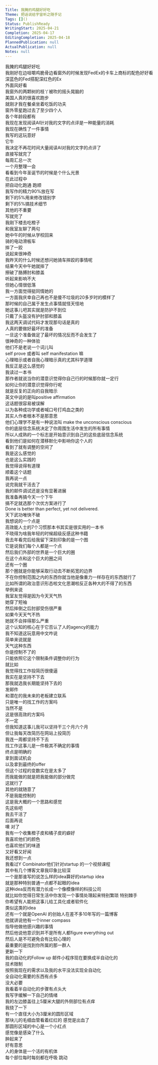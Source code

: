 ```yaml
---    
Title: 我腌的鸡腿好好吃    
Theme: 把话说给宇宙听之随手记    
Tags: []()    
Status: PublishReady    
WritingStart: 2025-04-21    
Completion: 2025-04-17    
EditingCompletion: 2025-04-18    
PlannedPublication: null    
ActualPublication: null    
Notes: null    
---        
```

我腌的鸡腿好好吃        
我刚好在边咀嚼鸡脆骨边看窗外的时候发现FedEx的卡车上商标的配色好好看      
深蓝色的Fed搭配深红色的Ex        
外面风好看      
我窗外的两颗树的枝丫被吹的摇头晃脑的        
美国人真的很喜欢跑步      
就刚才我在餐桌坐着吃饭的功夫      
窗外零星跑过去了至少四个人      
各个年龄段都有        
我现在发现阅读AI针对我的文字的点评是一种能量的消耗      
我现在确性了一件事情      
我写的这玩意好      
它牛      
我决定不再花时间大量阅读AI对我的文字的点评了      
直接写就完了        
每周汇总一次      
一个月整理一会      
看看到今年圣诞节的时候是个什么光景      
在此过程中      
把自动化跑通 跑顺      
我写作的精力90%放在写      
剩下的5%用来修改错别字      
剩下的5%搞技术细节      
其他的不重要      
写就完了        
我刚下楼去吃橙子      
和我室友聊了两句      
她中午的时候从学校回来      
骑的电动滑板车      
摔了一跤      
说起来很神奇      
我昨天的什么时候还想问她骑车摔跤的事情呢      
结果今天中午她就摔了        
擦破了胳膊肘和膝盖      
听起来影响不大      
但她心情很低落      
我一方面觉得挺同情她的      
一方面我庆幸自己再也不是傻不垃圾的20多岁时的模样了      
那时候的自己属于发生点事情就怪天怪地      
她这事儿吧其实就是防护不到位      
只戴了头盔没有护肘部和膝盖        
我这两天调试代码才发现那句话是真的      
人真的要做好最坏的准备      
一旦这个准备做足了最坏的情况反而不会发生了      
很神奇的一种体验        
他们不是老说一个词儿叫      
self prove 或者叫 self manifestation 嘛      
心理暗示或者自我心理暗示真的尤其科学道理      
我反正是这么感觉的         
我读过一本书      
那作者就说当你的潜意识觉得你自己行的时候那你就一定行      
如何让你的潜意识觉得你行呢      
就是反复的正向的自我暗示      
英文中说的是叫positive affirmation      
这话题很容易被误解      
以为各种成功学或者喊口号打鸡血之类的      
其实人作者根本不是那意思        
他们心理学不是有一种说法叫 make the unconscious conscious      
你的底层信念系统决定了你周围生活中发生的所有事情      
所以人成熟的一个标志是开始意识到自己的这些底层信念系统      
看到他们是如何在潜移默化中影响你这个人的      
看到了就有调整的空间了      
我是这么感觉的      
也是这么实践的      
我觉得说得有道理        
顺着这个话题      
我再说一点      
说完我就干活去了      
我的邮件调试还是没有显著进展      
我准备再搞今天一个下午      
搞不定就选那个次优方案进行了      
Done is better than perfect, yet not delivered.      
天下武功唯快不破        
我想说的一个点是      
高效能人士的7个习惯那本书其实是很实用的一本书      
不晓得为啥我年轻的时候超级反感这种书籍      
我去年看完后给我留下深刻印象的是一个图      
它是说我们每个人都是一个点      
然后我们外部的世界是一个巨大的圈      
在这个点和这个巨大的圈之间      
还有一个圈      
那个圈就是你能够采取行动去不断拓宽的边界      
不在你控制范围之内的东西你就当他是像重力一样存在的东西就行了      
比如所谓的政治意识形态啦文化思潮啦反正各种大的不得了的东西      
举例来说      
我室友觉得是因为今天天气热      
她穿了短袖      
然后摔倒之后肘部受伤很严重      
如果今天天气不热      
她就不会摔得那么严重      
这个认知的核心在于它否认了人的agency的能力      
我不知道这玩意用中文咋说      
简单来说就是      
天气这种东西      
你是控制不了的      
只能依照它这个限制条件调整你的行为        
就比如      
我觉得找工作投简历很傻逼      
我实在是坚持不下去      
那我就选我长期能坚持下去的      
发邮件      
和潜在的我未来的老板建立联系      
只是唯一的找工作的方案吗      
当然不是      
这是很高效的方案吗      
不一定      
但我知道这事儿我可以坚持干三个月六个月      
但让我每天改简历在网站上投简历      
我连一周都坚持不下去      
找工作这事儿是一件极其不确定的事情      
终点是明确的      
拿到面试机会      
以及拿到最终的offer      
但这个过程的变数实在是太多了      
而我能做的就是把我能做的部分做完      
这就行了      
其他的就随意了      
不是我能控制的        
这是我大概的一个思路和感觉      
先这些吧      
我去干活了      
后面再说        
噢 对了      
我有一个收集橙子皮和橘子皮的癖好      
我喜欢他们的颜色      
也喜欢他们的味道      
又好看又好闻        
我还想到一点      
我看过Y Combinator他们针对startup 的一个视频课程      
其中有几个博客文章我印象比较深      
一个是那谁写的说怎么样的idea算好的startup idea      
就是那种特别普通一点都不起眼的idea      
这种idea反而有潜力长成一个像模像样的科技公司      
就比如你觉得日常生活中你发现一个事情处理起来特别繁琐 特别棘手      
你希望有人能把这事儿给工具化或者软件化      
类似这类的idea      
还有一个就是OpenAI 的创始人在差不多10年写的一篇博客      
他就讲说他有一个inner compass      
指导他做他感兴趣的事情      
然后他说他意识到并不是所有人都figure everything out      
然后人是不可避免会有比较心理的      
最重要的是找到你所属的那一群人        
更新一下      
我的自动化的Follow up 邮件小程序现在要换成半自动化的      
技术限制      
按照我现在的需求以及我的水平没法实现全自动化      
全自动化需要的东西有点多      
没大必要      
我看着半自动化的步骤有点头大      
我写字缓解一下自己的情绪        
我的左边膝盖往上5厘米大腿的外侧部位有点痒      
我挠了一下      
有一个直径大小为3厘米的圆形区域      
那块儿的毛细血管看着红红的 感觉是出血了      
那圆形区域的中心是一个小红点      
感觉像是感染了什么      
肿起来了      
好有意思      
人的身体是一个活的有机体      
每个部位每时每刻都在呼吸 跳动         
    
